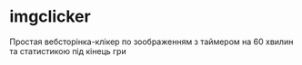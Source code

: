 # imgclicker
Простая вебсторінка-клікер по зоображенням з таймером на 60 хвилин та статистикою під кінець гри